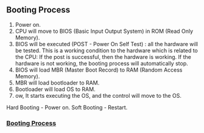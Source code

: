 ## Booting Process

1. Power on.
2. CPU will move to BIOS (Basic Input Output System) in ROM (Read Only Memory).
3. BIOS will be executed (POST - Power On Self Test) : all the hardware will be tested.
This is a working condition to the hardware which is related to the CPU:
If the post is successful, then the hardware is working.
If the hardware is not working, the booting process will automatically stop.
4. BIOS will load MBR (Master Boot Record) to RAM (Random Access Memory).
5. MBR will load bootloader to RAM.
6. Bootloader will load OS to RAM.
7. ow, It starts executing the OS, and the control will move to the OS.

Hard Booting - Power on.
Soft Booting - Restart.

### [Booting Process](https://www.youtube.com/watch?v=bDsTwHIqs2g)
